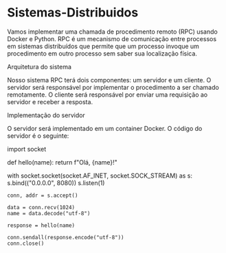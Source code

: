 
# Sistemas-Distribuidos
Vamos implementar uma chamada de procedimento remoto (RPC) usando Docker e Python. RPC é um mecanismo de comunicação entre processos em sistemas distribuídos que permite que um processo invoque um procedimento em outro processo sem saber sua localização física.

Arquitetura do sistema

Nosso sistema RPC terá dois componentes: um servidor e um cliente. O servidor será responsável por implementar o procedimento a ser chamado remotamente. O cliente será responsável por enviar uma requisição ao servidor e receber a resposta.

Implementação do servidor

O servidor será implementado em um container Docker. O código do servidor é o seguinte:

import socket

def hello(name):
    return f"Olá, {name}!"

with socket.socket(socket.AF_INET, socket.SOCK_STREAM) as s:
    s.bind(("0.0.0.0", 8080))
    s.listen(1)

    conn, addr = s.accept()

    data = conn.recv(1024)
    name = data.decode("utf-8")

    response = hello(name)

    conn.sendall(response.encode("utf-8"))
    conn.close()


